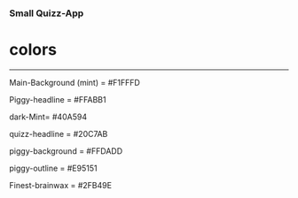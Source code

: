 ### Small Quizz-App

# colors

---

Main-Background (mint) = #F1FFFD

Piggy-headline = #FFABB1

dark-Mint= #40A594

quizz-headline = #20C7AB

piggy-background = #FFDADD

piggy-outline = #E95151

Finest-brainwax = #2FB49E
